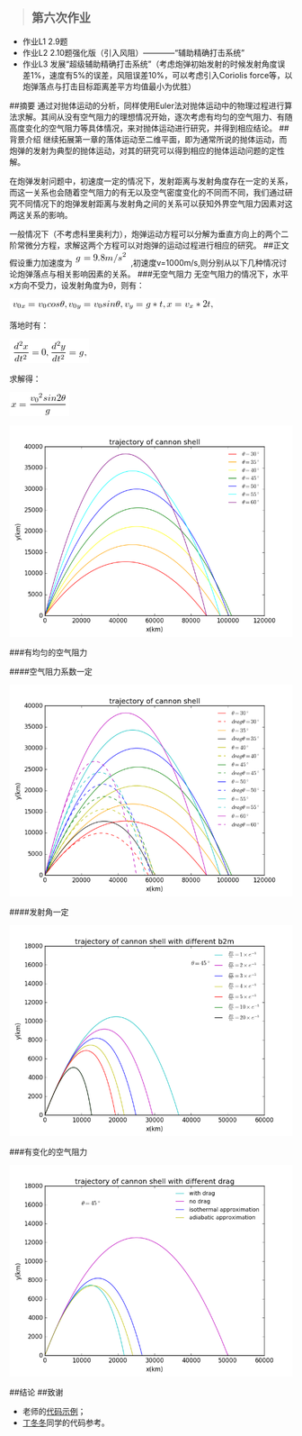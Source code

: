 >## 第六次作业
- 作业L1 2.9题
- 作业L2 2.10题强化版（引入风阻）————“辅助精确打击系统”
- 作业L3 发展“超级辅助精确打击系统”（考虑炮弹初始发射的时候发射角度误差1%，速度有5%的误差，风阻误差10%，可以考虑引入Coriolis force等，以炮弹落点与打击目标距离差平方均值最小为优胜）

##摘要
通过对抛体运动的分析，同样使用Euler法对抛体运动中的物理过程进行算法求解。其间从没有空气阻力的理想情况开始，逐次考虑有均匀的空气阻力、有随高度变化的空气阻力等具体情况，来对抛体运动进行研究，并得到相应结论。
##背景介绍
继续拓展第一章的落体运动至二维平面，即为通常所说的抛体运动，而炮弹的发射为典型的抛体运动，对其的研究可以得到相应的抛体运动问题的定性解。

在炮弹发射问题中，初速度一定的情况下，发射距离与发射角度存在一定的关系，而这一关系也会随着空气阻力的有无以及空气密度变化的不同而不同，我们通过研究不同情况下的炮弹发射距离与发射角之间的关系可以获知外界空气阻力因素对这两这关系的影响。

一般情况下（不考虑科里奥利力），炮弹运动方程可以分解为垂直方向上的两个二阶常微分方程，求解这两个方程可以对炮弹的运动过程进行相应的研究。
##正文
假设重力加速度为![](https://raw.githubusercontent.com/XiaobudianChen/computationalphysics_N2013301020075/master/chapter2/exercise_6/公式1.png),初速度v=1000m/s,则分别从以下几种情况讨论炮弹落点与相关影响因素的关系。
###无空气阻力
无空气阻力的情况下，水平x方向不受力，设发射角度为θ，则有：

![](https://raw.githubusercontent.com/XiaobudianChen/computationalphysics_N2013301020075/master/chapter2/exercise_6/公式2.png)

落地时有：

![](https://raw.githubusercontent.com/XiaobudianChen/computationalphysics_N2013301020075/master/chapter2/exercise_6/公式3.png)

求解得：

![](https://raw.githubusercontent.com/XiaobudianChen/computationalphysics_N2013301020075/master/chapter2/exercise_6/公式4.png)



![](https://raw.githubusercontent.com/XiaobudianChen/computationalphysics_N2013301020075/master/chapter2/exercise_6/figure_6.1.png)

###有均匀的空气阻力

####空气阻力系数一定

![](https://raw.githubusercontent.com/XiaobudianChen/computationalphysics_N2013301020075/master/chapter2/exercise_6/figure_6.2.png)

####发射角一定

![](https://raw.githubusercontent.com/XiaobudianChen/computationalphysics_N2013301020075/master/chapter2/exercise_6/figure_6.3.png)

###有变化的空气阻力

![](https://raw.githubusercontent.com/XiaobudianChen/computationalphysics_N2013301020075/master/chapter2/exercise_6/figure_6.4.png)

##结论
##致谢
- 老师的[代码示例](https://github.com/caihao/computational_physics_whu/tree/master/chapter2)；
- [丁冬冬](https://www.zybuluo.com/Memorieddd/note/365009)同学的代码参考。
